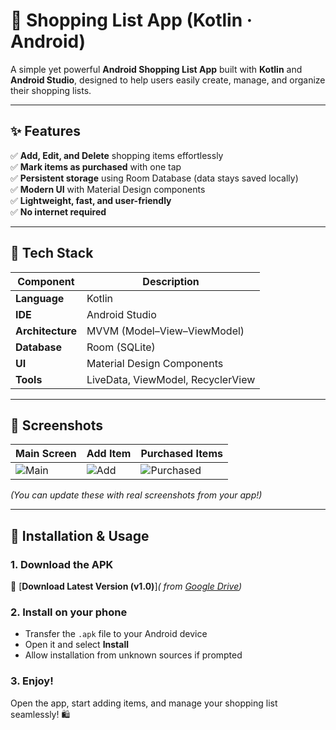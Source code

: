 # 🛒 Shopping List App (Kotlin · Android)

A simple yet powerful **Android Shopping List App** built with **Kotlin** and **Android Studio**, designed to help users easily create, manage, and organize their shopping lists.

---

## ✨ Features

✅ **Add, Edit, and Delete** shopping items effortlessly  
✅ **Mark items as purchased** with one tap  
✅ **Persistent storage** using Room Database (data stays saved locally)  
✅ **Modern UI** with Material Design components  
✅ **Lightweight, fast, and user-friendly**  
✅ **No internet required**

---

## 🧠 Tech Stack

| Component | Description |
|------------|--------------|
| **Language** | Kotlin |
| **IDE** | Android Studio |
| **Architecture** | MVVM (Model–View–ViewModel) |
| **Database** | Room (SQLite) |
| **UI** | Material Design Components |
| **Tools** | LiveData, ViewModel, RecyclerView |

---

## 📸 Screenshots

| Main Screen | Add Item | Purchased Items |
|--------------|-----------|----------------|
| ![Main](assets/main_screen.png) | ![Add](assets/add_item.png) | ![Purchased](assets/purchased.png) |

*(You can update these with real screenshots from your app!)*

---

## 🚀 Installation & Usage

### 1. Download the APK
📱 [**Download Latest Version (v1.0)**]*( from [Google Drive](https://drive.google.com/file/d/1Tont9ZouKVndRND3TBLHEyAk9ziktRzC/view?usp=drive_link))*  

### 2. Install on your phone
- Transfer the `.apk` file to your Android device  
- Open it and select **Install**  
- Allow installation from unknown sources if prompted  

### 3. Enjoy!
Open the app, start adding items, and manage your shopping list seamlessly! 🛍️



